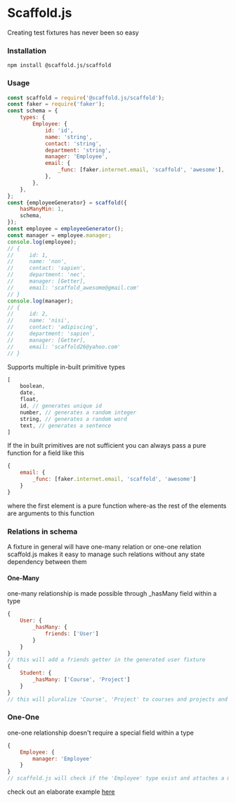 # Scaffold.js

Creating test fixtures has never been so easy

### Installation

```npm install @scaffold.js/scaffold```

### Usage

```js
const scaffold = require('@scaffold.js/scaffold');
const faker = require('faker');
const schema = {
    types: {
        Employee: {
            id: 'id',
            name: 'string',
            contact: 'string',
            department: 'string',
            manager: 'Employee',
            email: {
                _func: [faker.internet.email, 'scaffold', 'awesome'],
            },
        },
    },
};
const {employeeGenerator} = scaffold({
    hasManyMin: 1,
    schema,
});
const employee = employeeGenerator();
const manager = employee.manager;
console.log(employee);
// {
//     id: 1,
//     name: 'non',
//     contact: 'sapien',
//     department: 'nec',
//     manager: [Getter],
//     email: 'scaffold_awesome@gmail.com'
// }
console.log(manager);
// {
//     id: 2,
//     name: 'nisi',
//     contact: 'adipiscing',
//     department: 'sapien',
//     manager: [Getter],
//     email: 'scaffold26@yahoo.com'
// }
```

Supports multiple in-built primitive types

```js
[
    boolean,
    date,
    float,
    id, // generates unique id
    number, // generates a random integer
    string, // generates a random word
    text, // generates a sentence
]
```

If the in built primitives are not sufficient you can always pass a pure function for a field like this

```js
{
    email: {
        _func: [faker.internet.email, 'scaffold', 'awesome']
    }
}
```

where the first element is a pure function where-as the rest of the elements are arguments to this function

### Relations in schema

A fixture in general will have one-many relation or one-one relation scaffold.js makes it easy to manage such relations
without any state dependency between them

#### One-Many

one-many relationship is made possible through _hasMany field within a type

```js
{
    User: {
        _hasMany: {
            friends: ['User']
        }
    }
}
// this will add a friends getter in the generated user fixture
{
    Student: {
        _hasMany: ['Course', 'Project']
    }
}
// this will pluralize 'Course', 'Project' to courses and projects and add them as getters to the generated Student fixture
```

### One-One

one-one relationship doesn't require a special field within a type

```js
{
    Employee: {
        manager: 'Employee'
    }
}
// scaffold.js will check if the 'Employee' type exist and attaches a manager getter to the generated employee fixture
```

check out an elaborate example [here](https://github.com/sreekar2307/scaffold.js/blob/master/examples/scaffold-git.js) 

